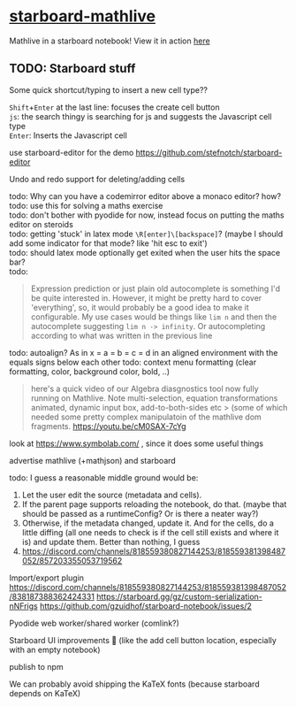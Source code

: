 # [starboard-mathlive](https://stefnotch.github.io/starboard-mathlive/)

Mathlive in a starboard notebook! View it in action [here](https://stefnotch.github.io/starboard-mathlive/)

## TODO: Starboard stuff

Some quick shortcut/typing to insert a new cell type??

`Shift`+`Enter` at the last line: focuses the create cell button  
`js`: the search thingy is searching for js and suggests the Javascript cell type  
`Enter`: Inserts the Javascript cell

use starboard-editor for the demo https://github.com/stefnotch/starboard-editor

Undo and redo support for deleting/adding cells

todo: Why can you have a codemirror editor above a monaco editor? how?  
todo: use this for solving a maths exercise  
todo: don't bother with pyodide for now, instead focus on putting the maths editor on steroids  
todo: getting 'stuck' in latex mode `\R[enter]\[backspace]`? (maybe I should add some indicator for that mode? like 'hit esc to exit')  
todo: should latex mode optionally get exited when the user hits the space bar?  
todo:

> Expression prediction or just plain old autocomplete is something I'd be quite interested in. However, it might be pretty hard to cover 'everything', so, it would probably be a good idea to make it configurable.
> My use cases would be things like `lim n` and then the autocomplete suggesting `lim n -> infinity`.
> Or autocompleting according to what was written in the previous line

todo: autoalign? As in x = a = b = c = d in an aligned environment with the equals signs below each other
todo: context menu formatting (clear formatting, color, background color, bold, ..)

> here's a quick video of our Algebra diasgnostics tool now fully running on Mathlive. Note multi-selection, equation transformations animated, dynamic input box, add-to-both-sides etc > (some of which needed some pretty complex manipulatoin of the mathlive dom fragments.
> https://youtu.be/cM0SAX-7cYg

look at https://www.symbolab.com/ , since it does some useful things

advertise mathlive (+mathjson) and starboard

todo: I guess a reasonable middle ground would be:
1. Let the user edit the source (metadata and cells).
2. If the parent page supports reloading the notebook, do that. (maybe that should be passed as a runtimeConfig? Or is there a neater way?)
3. Otherwise, if the metadata changed, update it. And for the cells, do a little diffing (all one needs to check is if the cell still exists and where it is) and update them. Better than nothing, I guess
4. https://discord.com/channels/818559380827144253/818559381398487052/857203355053719562

Import/export plugin
https://discord.com/channels/818559380827144253/818559381398487052/838187388362424331
https://starboard.gg/gz/custom-serialization-nNFrigs
https://github.com/gzuidhof/starboard-notebook/issues/2

Pyodide web worker/shared worker (comlink?)

Starboard UI improvements :thinking: (like the add cell button location, especially with an empty notebook)

publish to npm

We can probably avoid shipping the KaTeX fonts (because starboard depends on KaTeX)
